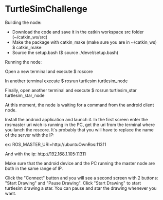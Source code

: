 # TurtleSimChallenge

Building the node:

- Download the code and save it in the catkin workspace src folder (~/catkin_ws/src)
- Make the package with catkin_make (make sure you are in ~/catkin_ws)
  $ catkin_make
- Source the setup.bash ($ source ./devel/setup.bash)

Running the node:

Open a new terminal and execute
$ roscore

In another terminal execute
$ rosrun turtlesim turtlesim_node

Finally, open another terminal and execute
$ rosrun turtlesim_star turtlesim_star_node

At this moment, the node is waiting for a command from the android client node.

Install the android application and launch it. In the first screen enter the rosmaster uri wich is running in the PC, get the uri from the terminal where you lanch the roscore. It´s probably that you will have to replace the name of the server with the IP:

ex:
ROS_MASTER_URI=http://ubuntuOwnRos:11311

And with the ip: http://192.168.1.105:11311

Make sure that the android device and the PC running the master node are both in the same range of IP.

Click the "Connect" button and you will see a second screen with 2 buttons: "Start Drawing" and "Pause Drawing".
Click "Start Drawing" to start turtlesim drawing a star. You can pause and star the drawing whenever you want.
